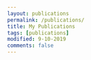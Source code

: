 ```yaml
---
layout: publications
permalink: /publications/
title: My Publications
tags: [publications]
modified: 9-10-2019
comments: false
---
```

